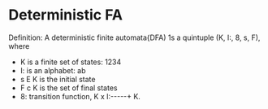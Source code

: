 # Deterministic FA

Definition:   A  deterministic   finite  automata{DFA)  1s
a  quintuple  (K,  I:, 8, s, F),   where
-   K  is  a  finite  set of  states: 1234
-  I:  is  an  alphabet: ab
-    s  E  K   is  the  initial  state
-   F  c K   is  the  set  of  final  states
-   8:   transition  function,  K  x I:-----+  K.
